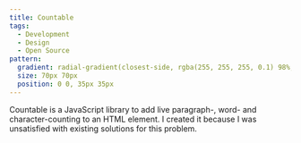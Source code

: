 ```yaml
---
title: Countable
tags:
  - Development
  - Design
  - Open Source
pattern:
  gradient: radial-gradient(closest-side, rgba(255, 255, 255, 0.1) 98%, rgb(235, 164, 76) 99%), radial-gradient(closest-side, rgba(255, 255, 255, 0.1) 98%, rgb(235, 164, 76) 99%), rgb(235, 164, 76)
  size: 70px 70px
  position: 0 0, 35px 35px
---
```


Countable is a JavaScript library to add live paragraph-, word- and character-counting to an HTML element. I created it because I was unsatisfied with existing solutions for this problem.